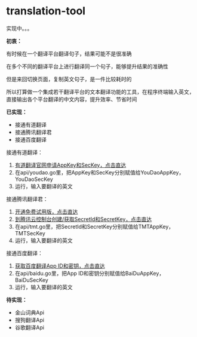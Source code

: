 # translation-tool

实现中。。。

**初衷：**

有时候在一个翻译平台翻译句子，结果可能不是很准确

在多个不同的翻译平台上进行翻译同一个句子，能够提升结果的准确性

但是来回切换页面，复制英文句子，是一件比较耗时的

所以打算做一个集成若干翻译平台的文本翻译功能的工具，在程序终端输入英文，
直接输出各个平台翻译的中文内容，提升效率、节省时间

**已实现：**
* 接通有道翻译
* 接通腾讯翻译君
* 接通百度翻译

接通有道翻译：
1. [有道翻译官网申请AppKey和SecKey，点击直达](https://ai.youdao.com/doc.s#guide)
2. 在api/youdao.go里，把AppKey和SecKey分别赋值给YouDaoAppKey，YouDaoSecKey
3. 运行，输入要翻译的英文

接通腾讯翻译君：
1. [开通免费试用版，点击直达](https://fanyi.qq.com/translateapi)
2. [到腾讯云控制台创建/获取SecretId和SecretKey，点击直达](https://console.cloud.tencent.com/cam/capi)
3. 在api/tmt.go里，把SecretId和SecretKey分别赋值给TMTAppKey，TMTSecKey
4. 运行，输入要翻译的英文

接通百度翻译：
1. [获取百度翻译App ID和密钥，点击直达](http://api.fanyi.baidu.com/api/trans/product/desktop?req=developer)
2. 在api/baidu.go里，把App ID和密钥分别赋值给BaiDuAppKey，BaiDuSecKey
3. 运行，输入要翻译的英文

**待实现：**
* 金山词典Api
* 搜狗翻译Api
* 谷歌翻译Api